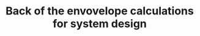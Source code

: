 ---
layout: system-design-calculator
title: Back of the envovelope calculations for system design
permalink: /system-design-calculator
---